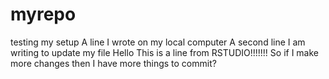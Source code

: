 # myrepo
testing my setup
A line I wrote on my local computer
A second line I am writing to update my file
Hello 
This is a line from RSTUDIO!!!!!!!
So if I make more changes then I have more things to commit? 
